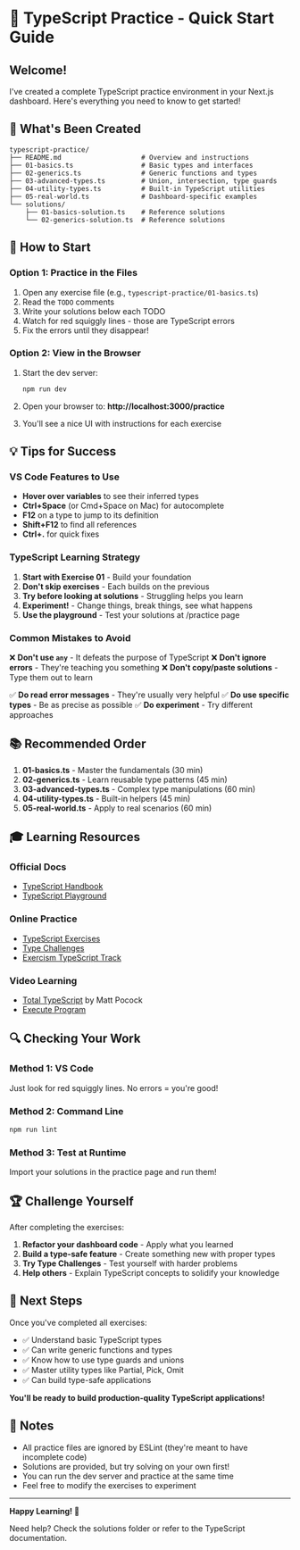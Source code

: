 # 🎯 TypeScript Practice - Quick Start Guide

## Welcome!

I've created a complete TypeScript practice environment in your Next.js dashboard. Here's everything you need to know to get started!

## 📁 What's Been Created

```
typescript-practice/
├── README.md                    # Overview and instructions
├── 01-basics.ts                 # Basic types and interfaces
├── 02-generics.ts               # Generic functions and types
├── 03-advanced-types.ts         # Union, intersection, type guards
├── 04-utility-types.ts          # Built-in TypeScript utilities
├── 05-real-world.ts             # Dashboard-specific examples
└── solutions/
    ├── 01-basics-solution.ts    # Reference solutions
    └── 02-generics-solution.ts  # Reference solutions
```

## 🚀 How to Start

### Option 1: Practice in the Files

1. Open any exercise file (e.g., `typescript-practice/01-basics.ts`)
2. Read the `TODO` comments
3. Write your solutions below each TODO
4. Watch for red squiggly lines - those are TypeScript errors
5. Fix the errors until they disappear!

### Option 2: View in the Browser

1. Start the dev server:
   ```bash
   npm run dev
   ```

2. Open your browser to: **http://localhost:3000/practice**

3. You'll see a nice UI with instructions for each exercise

## 💡 Tips for Success

### VS Code Features to Use

- **Hover over variables** to see their inferred types
- **Ctrl+Space** (or Cmd+Space on Mac) for autocomplete
- **F12** on a type to jump to its definition
- **Shift+F12** to find all references
- **Ctrl+.** for quick fixes

### TypeScript Learning Strategy

1. **Start with Exercise 01** - Build your foundation
2. **Don't skip exercises** - Each builds on the previous
3. **Try before looking at solutions** - Struggling helps you learn
4. **Experiment!** - Change things, break things, see what happens
5. **Use the playground** - Test your solutions at /practice page

### Common Mistakes to Avoid

❌ **Don't use `any`** - It defeats the purpose of TypeScript
❌ **Don't ignore errors** - They're teaching you something
❌ **Don't copy/paste solutions** - Type them out to learn

✅ **Do read error messages** - They're usually very helpful
✅ **Do use specific types** - Be as precise as possible
✅ **Do experiment** - Try different approaches

## 📚 Recommended Order

1. **01-basics.ts** - Master the fundamentals (30 min)
2. **02-generics.ts** - Learn reusable type patterns (45 min)
3. **03-advanced-types.ts** - Complex type manipulations (60 min)
4. **04-utility-types.ts** - Built-in helpers (45 min)
5. **05-real-world.ts** - Apply to real scenarios (60 min)

## 🎓 Learning Resources

### Official Docs
- [TypeScript Handbook](https://www.typescriptlang.org/docs/handbook/intro.html)
- [TypeScript Playground](https://www.typescriptlang.org/play)

### Online Practice
- [TypeScript Exercises](https://typescript-exercises.github.io/)
- [Type Challenges](https://github.com/type-challenges/type-challenges)
- [Exercism TypeScript Track](https://exercism.org/tracks/typescript)

### Video Learning
- [Total TypeScript](https://www.totaltypescript.com/) by Matt Pocock
- [Execute Program](https://www.executeprogram.com/courses/typescript)

## 🔍 Checking Your Work

### Method 1: VS Code
Just look for red squiggly lines. No errors = you're good!

### Method 2: Command Line
```bash
npm run lint
```

### Method 3: Test at Runtime
Import your solutions in the practice page and run them!

## 🏆 Challenge Yourself

After completing the exercises:

1. **Refactor your dashboard code** - Apply what you learned
2. **Build a type-safe feature** - Create something new with proper types
3. **Try Type Challenges** - Test yourself with harder problems
4. **Help others** - Explain TypeScript concepts to solidify your knowledge

## 🎉 Next Steps

Once you've completed all exercises:

- ✅ Understand basic TypeScript types
- ✅ Can write generic functions and types
- ✅ Know how to use type guards and unions
- ✅ Master utility types like Partial, Pick, Omit
- ✅ Can build type-safe applications

**You'll be ready to build production-quality TypeScript applications!**

## 📝 Notes

- All practice files are ignored by ESLint (they're meant to have incomplete code)
- Solutions are provided, but try solving on your own first!
- You can run the dev server and practice at the same time
- Feel free to modify the exercises to experiment

---

**Happy Learning! 🚀**

Need help? Check the solutions folder or refer to the TypeScript documentation.
